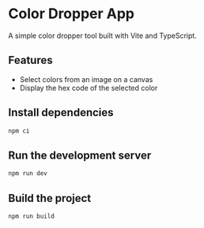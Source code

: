 # Color Dropper App

A simple color dropper tool built with Vite and TypeScript.

## Features

- Select colors from an image on a canvas
- Display the hex code of the selected color

## Install dependencies

```bash
npm ci
```

## Run the development server

```bash
npm run dev
```

## Build the project

```bash
npm run build
```
